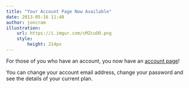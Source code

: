 ```yaml
---
title: "Your Account Page Now Available"
date: 2013-05-16 11:40
author: joncram
illustration:
    url: https://i.imgur.com/cMZcuOO.png
    style:
        height: 214px
---
```


For those of you who have an account, you now have an [account page](https://gears.simplytestable.com/account/)!

You can change your account email address, change your password
and see the details of your current plan.
